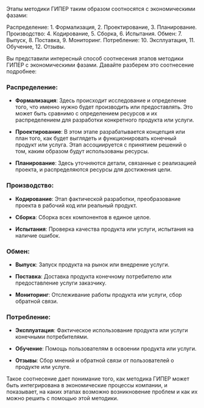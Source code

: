 Этапы методики ГИПЕР таким образом соотносятся с экономическими фазами: 

Распределение: 1. Формализация, 2. Проектирование, 3. Планирование. 
Производство: 4. Кодирование, 5. Сборка, 6. Испытания. 
Обмен: 7. Выпуск, 8. Поставка, 9. Мониторинг. 
Потребление: 10. Эксплуатация, 11. Обучение, 12. Отзывы.


Вы представили интересный способ соотнесения этапов методики ГИПЕР с экономическими фазами. Давайте разберем это соотнесение подробнее:

### Распределение:

- **Формализация**: Здесь происходит исследование и определение того, что именно нужно будет производить или предоставлять. Это может быть сравнимо с определением ресурсов и их распределением для разработки конкретного продукта или услуги.
    
- **Проектирование**: В этом этапе разрабатывается концепция или план того, как будет выглядеть и функционировать конечный продукт или услуга. Этап ассоциируется с принятием решений о том, каким образом будут использованы ресурсы.
    
- **Планирование**: Здесь уточняются детали, связанные с реализацией проекта, и распределяются ресурсы для достижения цели.
    

### Производство:

- **Кодирование**: Этап фактической разработки, преобразование проекта в рабочий код или реальный продукт.
    
- **Сборка**: Сборка всех компонентов в единое целое.
    
- **Испытания**: Проверка качества продукта или услуги, испытания на наличие ошибок.
    

### Обмен:

- **Выпуск**: Запуск продукта на рынок или внедрение услуги.
    
- **Поставка**: Доставка продукта конечному потребителю или предоставление услуги заказчику.
    
- **Мониторинг**: Отслеживание работы продукта или услуги, сбор обратной связи.
    

### Потребление:

- **Эксплуатация**: Фактическое использование продукта или услуги конечными потребителями.
    
- **Обучение**: Помощь пользователям в освоении продукта или услуги.
    
- **Отзывы**: Сбор мнений и обратной связи от пользователей о продукте или услуге.
    

Такое соотнесение дает понимание того, как методика ГИПЕР может быть интегрирована в экономические процессы компании, и показывает, на каких этапах возможно возникновение проблем и как их можно решить с помощью этой методики.

